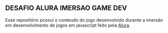 ## DESAFIO ALURA IMERSAO GAME DEV
Esse repositório possui o conteudo do jogo desenvolvido durante a imersão em desenvolvimento de jogos em javascript feito pela [Alura](https://www.alura.com.br/).